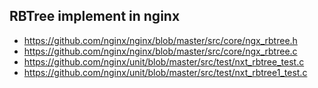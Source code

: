 ## RBTree implement in nginx

- https://github.com/nginx/nginx/blob/master/src/core/ngx_rbtree.h
- https://github.com/nginx/nginx/blob/master/src/core/ngx_rbtree.c
- https://github.com/nginx/unit/blob/master/src/test/nxt_rbtree_test.c
- https://github.com/nginx/unit/blob/master/src/test/nxt_rbtree1_test.c
